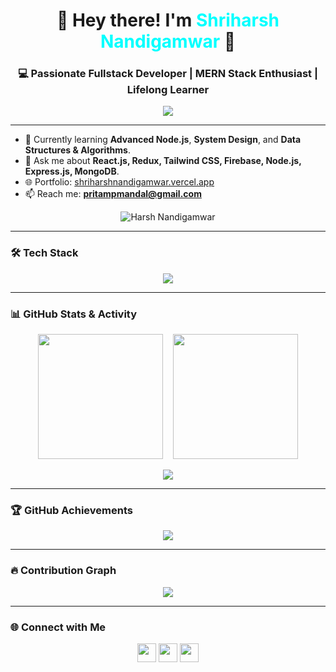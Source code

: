 <h1 align="center">🚀 Hey there! I'm <span style="color:#00FFFF">Shriharsh Nandigamwar</span> 👋 </h1>
<h3 align="center">💻 Passionate Fullstack Developer | MERN Stack Enthusiast | Lifelong Learner</h3>

<p align="center">
  <img src="https://readme-typing-svg.herokuapp.com?font=Fira+Code&duration=2500&pause=1000&center=true&width=435&lines=Frontend+Wizard+%F0%9F%9A%80;Backend+Builder+%F0%9F%9B%A0%EF%B8%8F;React+Lover+%F0%9F%92%9A;Open+Source+Contributor" />
</p>

---

- 🌱 Currently learning **Advanced Node.js**, **System Design**, and **Data Structures & Algorithms**.
- 💬 Ask me about **React.js, Redux, Tailwind CSS, Firebase, Node.js, Express.js, MongoDB**.
- 🌐 Portfolio: [shriharshnandigamwar.vercel.app](https://shriharshnandigamwar.vercel.app)
- 📫 Reach me: **pritampmandal@gmail.com**
<p align="center">
  <img src="https://komarev.com/ghpvc/?username=HarshNandigamwar&label=Profile%20views&color=66CCFF&style=flat-square" alt="Harsh Nandigamwar" />
</p>

---

### 🛠️ Tech Stack

<p align="center">
  <img src="https://skillicons.dev/icons?i=html,css,js,react,redux,tailwind,bootstrap,nodejs,express,mongodb,firebase,c,cpp,python,java,git,github,vscode,replit,netlify,vercel" />
</p>

---

### 📊 GitHub Stats & Activity

<p align="center">
  <img src="https://github-readme-stats.vercel.app/api?username=HarshNandigamwar&show_icons=true&theme=tokyonight" height="200"/>
  &nbsp;&nbsp;
  <img src="https://github-readme-streak-stats.herokuapp.com?user=HarshNandigamwar&theme=dark&hide_border=false" height="200"/>
</p>

<p align="center">
  <img src="https://github-readme-stats.vercel.app/api/top-langs/?username=HarshNandigamwar&layout=compact&theme=tokyonight" />
</p>

---

### 🏆 GitHub Achievements

<p align="center"> 
  <img src="https://github-profile-trophy.vercel.app/?username=HarshNandigamwar&theme=tokyonight&no-bg=true&no-frame=true&margin-w=10&row=2&column=4" />
</p>

---

### 🔥 Contribution Graph

<p align="center">
  <img src="https://github-readme-activity-graph.vercel.app/graph?username=HarshNandigamwar&theme=tokyo-night&area=true&hide_border=true" />
</p>

---

### 🌐 Connect with Me

<p align="center">
  <a href="mailto:nandigamwarharsh@gmail.com"><img src="https://skillicons.dev/icons?i=gmail" height="30"/></a>
  <a href="https://www.linkedin.com/in/shriharsh-nandigamwar-b106702b1?utm_source=share&utm_campaign=share_via&utm_content=profile&utm_medium=android_app"><img src="https://skillicons.dev/icons?i=linkedin" height="30"/></a>
  <a href="https://x.com/Harsh477011?s=09"><img src="https://skillicons.dev/icons?i=twitter" height="30"/></a>
  <a href="https://www.instagram.com/harsh_nandigamwar?igsh=MW8yY3VzYTY0d245YQ==" height="30"/></a>
</p>
